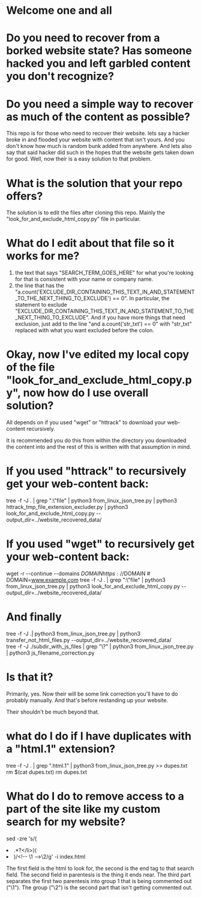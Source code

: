 # Welcome one and all

# Do you need to recover from a borked website state? Has someone hacked you and left garbled content you don't recognize?
# Do you need a simple way to recover as much of the content as possible?

This repo is for those who need to recover their website. lets say a hacker broke in and flooded your website with content that isn't yours. And you don't
 know how much is random bunk added from anywhere. And lets also say that said hacker did such in the hopes that the website gets taken down for good.
Well, now their is a easy solution to that problem.

# What is the solution that your repo offers?

The solution is to edit the files after cloning this repo. Mainly the "look_for_and_exclude_html_copy.py" file in particular.

# What do I edit about that file so it works for me?

1) the text that says "SEARCH_TERM_GOES_HERE" for what you're looking for that is consistent with your name or company name.
2) the line that has the "a.count('EXCLUDE_DIR_CONTAINING_THIS_TEXT_IN_AND_STATEMENT_TO_THE_NEXT_THING_TO_EXCLUDE') == 0". In particular, the statement
 to exclude "EXCLUDE_DIR_CONTAINING_THIS_TEXT_IN_AND_STATEMENT_TO_THE_NEXT_THING_TO_EXCLUDE". And if you have more things that need exclusion, just add to 
  the line "and a.count('str_txt') == 0" with "str_txt" replaced with what you want excluded before the colon.

# Okay, now I've edited my local copy of the file "look_for_and_exclude_html_copy.py", now how do I use overall solution?

All depends on if you used "wget" or "httrack" to download your web-content recursively.

It is recommended you do this from within the directory you downloaded the content into and the rest of this is written with that assumption in mind.

# If you used "httrack" to recursively get your web-content back:

tree -f -J . | grep ":\\"file" | python3 from_linux_json_tree.py | python3 httrack_tmp_file_extension_excluder.py | python3 look_for_and_exclude_html_copy.py --output_dir=../website_recovered_data/

# If you used "wget" to recursively get your web-content back:
wget -r --continue --domains $DOMAIN https://$DOMAIN # DOMAIN=www.example.com
tree -f -J . | grep ":\\"file" | python3 from_linux_json_tree.py | python3 look_for_and_exclude_html_copy.py --output_dir=../website_recovered_data/

# And finally

tree -f -J .| python3 from_linux_json_tree.py | python3 transfer_not_html_files.py --output_dir=../website_recovered_data/<br>
tree -f -J ./subdir_with_js_files | grep "\\?" | python3 from_linux_json_tree.py | python3 js_filename_correction.py

# Is that it?

Primarily, yes. Now their will be some link correction you'll have to do probably manually. And that's before
restanding up your website.

Their shouldn't be much beyond that. 



# what do I do if I have duplicates with a "html.1" extension?
tree -f -J . | grep "\.html.1" | python3 from_linux_json_tree.py >> dupes.txt
rm $(cat dupes.txt)
rm dupes.txt

# What do I do to remove access to a part of the site like my custom search for my website?

sed -zre 's/(<li id="menu-item-search" class="noMobile menu-item menu-item-search-dropdown menu-item-avia-special">.*?<\/li>)(<li class="av-burger-menu-main menu-item-avia-special ">)/<\!-- \1  -->\2/g' -i index.html

The first field is the html to look for, the second is the end tag to that search field. The second field in parentesis is the thing it ends near.
 The third part separates the first two parentesis into group 1 that is being commented out ("\1"). The group ("\2") is the second part that isn't getting commented out.
